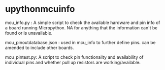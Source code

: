 # upythonmcuinfo
mcu_info.py : A simple script to check the available hardware and pin info of a board running Micropython. NA for anything that the information can't be found or is unavailable.

mcu_pinoutdatabase.json : used in mcu_info to further define pins. can be amended to include other boards. 

mcu_pintest.py: A script to check pin functionality and availability of individual pins and whether pull up resistors are working/available. 
